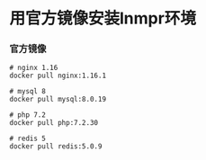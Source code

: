 用官方镜像安装lnmpr环境
====

### 官方镜像
```
# nginx 1.16
docker pull nginx:1.16.1

# mysql 8
docker pull mysql:8.0.19

# php 7.2
docker pull php:7.2.30

# redis 5
docker pull redis:5.0.9

```
